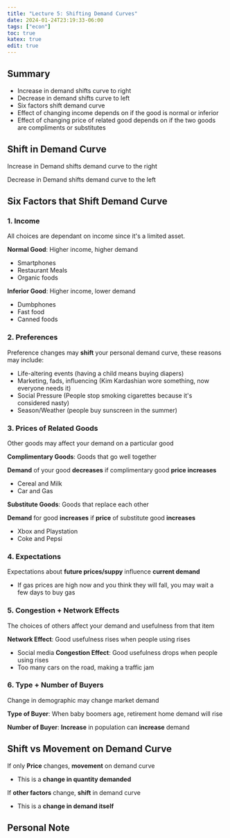 ```yaml
---
title: "Lecture 5: Shifting Demand Curves"
date: 2024-01-24T23:19:33-06:00
tags: ["econ"]
toc: true
katex: true
edit: true
---
```


## Summary
- Increase in demand shifts curve to right
- Decrease in demand shifts curve to left
- Six factors shift demand curve
- Effect of changing income depends on if the good is normal or inferior
- Effect of changing price of related good depends on if the two goods are compliments or substitutes
## Shift in Demand Curve
Increase in Demand shifts demand curve to the right

Decrease in Demand shifts demand curve to the left

## Six Factors that Shift Demand Curve
### 1. Income
All choices are dependant on income since it's a limited asset.

**Normal Good**: Higher income, higher demand
- Smartphones
- Restaurant Meals
- Organic foods

**Inferior Good**: Higher income, lower demand
- Dumbphones
- Fast food
- Canned foods
### 2. Preferences
Preference changes may **shift** your personal demand curve, these reasons may include:
- Life-altering events (having a child means buying diapers)
- Marketing, fads, influencing (Kim Kardashian wore something, now everyone needs it)
- Social Pressure (People stop smoking cigarettes because it's considered nasty)
- Season/Weather (people buy sunscreen in the summer)
### 3. Prices of Related Goods
Other goods may affect your demand on a particular good

**Complimentary Goods**: Goods that go well together

**Demand** of your good **decreases** if complimentary good **price increases**
- Cereal and Milk
- Car and Gas

**Substitute Goods**: Goods that replace each other

**Demand** for good **increases** if **price** of substitute good **increases**
- Xbox and Playstation
- Coke and Pepsi
### 4. Expectations
Expectations about **future prices/suppy** influence **current demand**
- If gas prices are high now and you think they will fall, you may wait a few days to buy gas

### 5. Congestion + Network Effects
The choices of others affect your demand and usefulness from that item

**Network Effect**: Good usefulness rises when people using rises
- Social media
**Congestion Effect**: Good usefulness drops when people using rises
- Too many cars on the road, making a traffic jam

### 6. Type + Number of Buyers
Change in demographic may change market demand

**Type of Buyer**: When baby boomers age, retirement home demand will rise

**Number of Buyer**: **Increase** in population can **increase** demand
## Shift vs Movement on Demand Curve
If only **Price** changes, **movement** on demand curve
- This is a **change in quantity demanded**

If **other factors** change, **shift** in demand curve
- This is a **change in demand itself**
## Personal Note